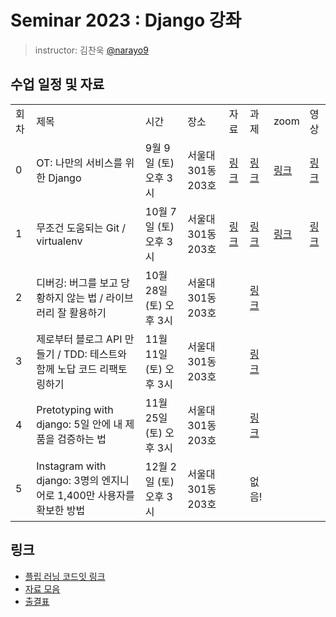 # Seminar 2023 : Django 강좌

> instructor: 김찬욱 [@narayo9](https://github.com/narayo9)

## 수업 일정 및 자료
<table>
  <tr>
    <td>회차</td>
    <td>제목</td>
    <td>시간</td>
    <td>장소</td>
    <td>자료</td>
    <td>과제</td>
    <td>zoom</td>
    <td>영상</td>
  </tr>
  <tr>
    <td>0</td>
    <td>OT: 나만의 서비스를 위한 Django</td>
    <td>9월 9일 (토) 오후 3시</td>
    <td>서울대 301동 203호</td>
    <td><a href="https://www.icloud.com/keynote/0a9vwAXNX6-OoAm5HAxjQsbiw#django_21.5_00">링크</a></td>
    <td><a href="https://github.com/wafflestudio/seminar-2023-django-assignment/tree/main/00">링크</a></td>
    <td><a href="https://snu-ac-kr.zoom.us/j/93637182243?pwd=RjFLZlVLMjRYbXVFNGVmKzlOLzZ3QT09">링크</a></td>
    <td><a href="https://www.youtube.com/watch?v=F0bRIHs5mjA&list=PLzNDswlnDlcPhEyp7D6VFj04ve6cYgAXA&index=1">링크</a></td>
  </tr>
  <tr>
    <td>1</td>
    <td>무조건 도움되는 Git / virtualenv</td>
    <td>10월 7일 (토) 오후 3시</td>
    <td>서울대 301동 203호</td>
    <td><a href="https://github.com/wafflestudio/seminar-2023/blob/main/django/01/01.pdf">링크</a></td>
    <td><a href="https://github.com/wafflestudio/seminar-2023-django-assignment/tree/main/01">링크</a></td>
    <td><a href="https://snu-ac-kr.zoom.us/j/92954909420?pwd=TEdXaXgvNFFwUzV1M25WTnZLdkRRdz09">링크</a></td>
    <td><a href="https://www.youtube.com/watch?v=wSSOCOcvQew&list=PLzNDswlnDlcPhEyp7D6VFj04ve6cYgAXA&index=2">링크</a></td>
  </tr>
  <tr>
    <td>2</td>
    <td>디버깅: 버그를 보고 당황하지 않는 법 / 라이브러리 잘 활용하기</td>
    <td>10월 28일 (토) 오후 3시</td>
    <td>서울대 301동 203호</td>
    <td></td>
    <td><a href="https://github.com/wafflestudio/seminar-2023-django-assignment/tree/main/02">링크</a></td>
    <td></td>
    <td></td>
  </tr>
  <tr>
    <td>3</td>
    <td>제로부터 블로그 API 만들기 / TDD: 테스트와 함께 노답 코드 리팩토링하기</td>
    <td>11월 11일 (토) 오후 3시</td>
    <td>서울대 301동 203호</td>
    <td></td>
    <td><a href="https://github.com/wafflestudio/seminar-2023-django-assignment/tree/main/03">링크</a></td>
    <td></td>
    <td></td>
  </tr>
  <tr>
    <td>4</td>
    <td>Pretotyping with django: 5일 안에 내 제품을 검증하는 법</td>
    <td>11월 25일 (토) 오후 3시</td>
    <td>서울대 301동 203호</td>
    <td></td>
    <td><a href="https://github.com/wafflestudio/seminar-2023-django-assignment/tree/main/04">링크</a></td>
    <td></td>
    <td></td>
  </tr>
  <tr>
    <td>5</td>
    <td>Instagram with django: 3명의 엔지니어로 1,400만 사용자를 확보한 방법</td>
    <td>12월 2일 (토) 오후 3시</td>
    <td>서울대 301동 203호</td>
    <td></td>
    <td>없음!</td>
    <td></td>
    <td></td>
  </tr>
  </table>

## 링크

- [플립 러닝 코드잇 링크](https://www.codeit.kr/paths/python-fullstack-developer?categoryId=6482cda0014b184405fe33b1)
- [자료 모음](https://drive.google.com/drive/folders/1ce8bqn45MqV25voD-6mMKFIRdwZo_h79?usp=drive_link)
- [출결표](https://docs.google.com/spreadsheets/d/1FGmSCwnbz0vlOmjtrsOdYU6cuH8jN7MoBtFI9hZdi1E/edit#gid=0)